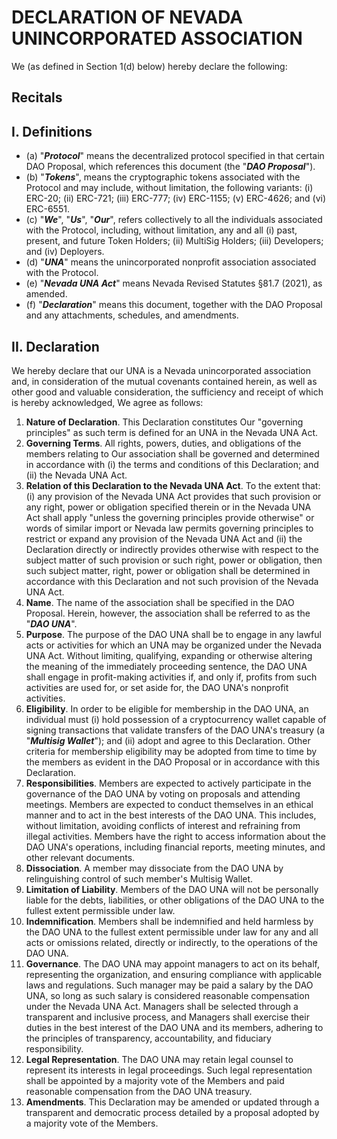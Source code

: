 # DECLARATION OF NEVADA UNINCORPORATED ASSOCIATION

We (as defined in Section 1(d) below) hereby declare the following:

## Recitals

## I. Definitions

- (a) "***Protocol***" means the decentralized protocol specified in that certain DAO Proposal, which references this document (the "***DAO Proposal***").
- (b) "***Tokens***", means the cryptographic tokens associated with the Protocol and may include, without limitation, the following variants: (i) ERC-20; (ii) ERC-721; (iii) ERC-777; (iv) ERC-1155; (v) ERC-4626; and (vi) ERC-6551.
- (c) "***We***", "***Us***", "***Our***", refers collectively to all the individuals associated with the Protocol, including, without limitation, any and all (i) past, present, and future Token Holders; (ii) MultiSig Holders; (iii) Developers; and (iv) Deployers.
- (d) "***UNA***" means the unincorporated nonprofit association associated with the Protocol.
- (e) "***Nevada UNA Act***" means Nevada Revised Statutes §81.7 (2021), as amended.
- (f) "***Declaration***" means this document, together with the DAO Proposal and any attachments, schedules, and amendments.

## II. Declaration

We hereby declare that our UNA is a Nevada unincorporated association and, in consideration of the mutual covenants contained herein, as well as other good and valuable consideration, the sufficiency and receipt of which is hereby acknowledged, We agree as follows:

1. **Nature of Declaration**. This Declaration constitutes Our "governing principles" as such term is defined for an UNA in the Nevada UNA Act.
2. **Governing Terms**. All rights, powers, duties, and obligations of the members relating to Our association shall be governed and determined in accordance with (i) the terms and conditions of this Declaration; and (ii) the Nevada UNA Act.
3. **Relation of this Declaration to the Nevada UNA Act**. To the extent that: (i) any provision of the Nevada UNA Act provides that such provision or any right, power or obligation specified therein or in the Nevada UNA Act shall apply "unless the governing principles provide otherwise" or words of similar import or Nevada law permits governing principles to restrict or expand any provision of the Nevada UNA Act and (ii) the Declaration directly or indirectly provides otherwise with respect to the subject matter of such provision or such right, power or obligation, then such subject matter, right, power or obligation shall be determined in accordance with this Declaration and not such provision of the Nevada UNA Act.
4. **Name**. The name of the association shall be specified in the DAO Proposal. Herein, however, the association shall be referred to as the "***DAO UNA***".
5. **Purpose**. The purpose of the DAO UNA shall be to engage in any lawful acts or activities for which an UNA may be organized under the Nevada UNA Act. Without limiting, qualifying, expanding or otherwise altering the meaning of the immediately proceeding sentence, the DAO UNA shall engage in profit-making activities if, and only if, profits from such activities are used for, or set aside for, the DAO UNA's nonprofit activities.
6. **Eligibility**. In order to be eligible for membership in the DAO UNA, an individual must (i) hold possession of a cryptocurrency wallet capable of signing transactions that validate transfers of the DAO UNA's treasury (a "***Multisig Wallet***"); and (ii) adopt and agree to this Declaration. Other criteria for membership eligibility may be adopted from time to time by the members as evident in the DAO Proposal or in accordance with this Declaration.
7. **Responsibilities**. Members are expected to actively participate in the governance of the DAO UNA by voting on proposals and attending meetings. Members are expected to conduct themselves in an ethical manner and to act in the best interests of the DAO UNA. This includes, without limitation, avoiding conflicts of interest and refraining from illegal activities. Members have the right to access information about the DAO UNA's operations, including financial reports, meeting minutes, and other relevant documents.
8. **Dissociation**. A member may dissociate from the DAO UNA by relinguishing control of such member's Multisig Wallet.
9. **Limitation of Liability**. Members of the DAO UNA will not be personally liable for the debts, liabilities, or other obligations of the DAO UNA to the fullest extent permissible under law.
10. **Indemnification**. Members shall be indemnified and held harmless by the DAO UNA to the fullest extent permissible under law for any and all acts or omissions related, directly or indirectly, to the operations of the DAO UNA.
11. **Governance**. The DAO UNA may appoint managers to act on its behalf, representing the organization, and ensuring compliance with applicable laws and regulations. Such manager may be paid a salary by the DAO UNA, so long as such salary is considered reasonable compensation under the Nevada UNA Act. Managers shall be selected through a transparent and inclusive process, and Managers shall exercise their duties in the best interest of the DAO UNA and its members, adhering to the principles of transparency, accountability, and fiduciary responsibility.
12. **Legal Representation**. The DAO UNA may retain legal counsel to represent its interests in legal proceedings. Such legal representation shall be appointed by a majority vote of the Members and paid reasonable compensation from the DAO UNA treasury.
13. **Amendments**. This Declaration may be amended or updated through a transparent and democratic process detailed by a proposal adopted by a majority vote of the Members.

